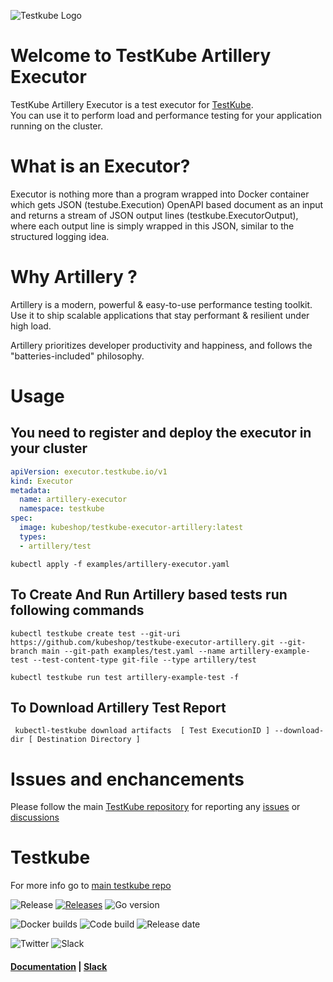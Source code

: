 ![Testkube Logo](https://raw.githubusercontent.com/kubeshop/testkube/main/assets/testkube-color-gray.png)

# Welcome to TestKube Artillery Executor

TestKube Artillery Executor is a test executor for [TestKube](https://testkube.io).  
You can use it to perform load and performance testing for your application running on the cluster.

# What is an Executor?

Executor is nothing more than a program wrapped into Docker container which gets JSON (testube.Execution) OpenAPI based document as an input and returns a stream of JSON output lines (testkube.ExecutorOutput), where each output line is simply wrapped in this JSON, similar to the structured logging idea. 

# Why Artillery ?

Artillery is a modern, powerful & easy-to-use performance testing toolkit. Use it to ship scalable applications that stay performant & resilient under high load.

Artillery prioritizes developer productivity and happiness, and follows the "batteries-included" philosophy.


# Usage

## You need to register and deploy the executor in your cluster

  ```yaml
  apiVersion: executor.testkube.io/v1
  kind: Executor
  metadata:
    name: artillery-executor
    namespace: testkube
  spec:
    image: kubeshop/testkube-executor-artillery:latest
    types:
    - artillery/test
  ```

  ```
  kubectl apply -f examples/artillery-executor.yaml
  ```
## To Create And Run Artillery based tests run following commands
```
kubectl testkube create test --git-uri https://github.com/kubeshop/testkube-executor-artillery.git --git-branch main --git-path examples/test.yaml --name artillery-example-test --test-content-type git-file --type artillery/test

```
```
kubectl testkube run test artillery-example-test -f
```
## To Download Artillery Test Report

```
 kubectl-testkube download artifacts  [ Test ExecutionID ] --download-dir [ Destination Directory ]
```


# Issues and enchancements 

Please follow the main [TestKube repository](https://github.com/kubeshop/testkube) for reporting any [issues](https://github.com/kubeshop/testkube/issues) or [discussions](https://github.com/kubeshop/testkube/discussions)


# Testkube 

For more info go to [main testkube repo](https://github.com/kubeshop/testkube)

![Release](https://img.shields.io/github/v/release/kubeshop/testkube) [![Releases](https://img.shields.io/github/downloads/kubeshop/testkube/total.svg)](https://github.com/kubeshop/testkube/tags?label=Downloads) ![Go version](https://img.shields.io/github/go-mod/go-version/kubeshop/testkube)

![Docker builds](https://img.shields.io/docker/automated/kubeshop/testkube-api-server) ![Code build](https://img.shields.io/github/workflow/status/kubeshop/testkube/Code%20build%20and%20checks) ![Release date](https://img.shields.io/github/release-date/kubeshop/testkube)

![Twitter](https://img.shields.io/twitter/follow/thekubeshop?style=social) ![Slack](https://testkubeworkspace.slack.com/join/shared_invite/zt-2arhz5vmu-U2r3WZ69iPya5Fw0hMhRDg#/shared-invite/email)
 #### [Documentation](https://docs.testkube.io) | [Slack](https://testkubeworkspace.slack.com/join/shared_invite/zt-2arhz5vmu-U2r3WZ69iPya5Fw0hMhRDg#/shared-invite/email) 